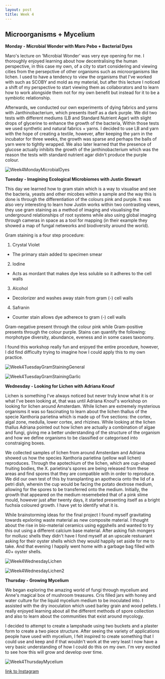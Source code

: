 ```yaml
---
layout: post
title: Week 4
---
```


## Microorganisms + Mycelium


**Monday - Microbial Wonder with Maro Pebo + Bacterial Dyes**


Maro's lecture on 'Microbial Wonder' was very eye opening for me. I thoroughly enjoyed learning about how decentralising the human perspective, in this case my own, of a city to start considering and viewing cities from the persepctive of other organisms such as microorganisms like lichen. I used to have a tendency to view the organisms that I've worked with such as SCOBY and mold as my material, but after this lecture I noticed a shift of my perspective to start viewing them as collaborators and to learn how to work alongside them not for my own benefit but instead for it to be a symbiotic relationship. 

Afterwards, we conducted our own experiments of dying fabrics and yarns with Janthinobacterium, which presents itself as a dark purple. We did two tests with different mediums (LB and Standard Nutrient Agar) with slight drops of glycerine to enhance the growth of the bacteria, Within those tests we used synthetic and natural fabrics + yarns. I decided to use LB and yarn with the hope of creating a textile, however, after keeping the yarn in the incubator for three weeks, the growth was sparse and perhaps the balls of yarn were to tightly wrapped. We also later learned that the presence of glucose actually inhibits the growth of the janthinobacterium which was the reason the tests with standard nutrient agar didn't produce the purple colour. 

![Week4MondayMicrobialDyes](../images/Week4MondayMicrobialDyes.jpg)


**Tuesday - Imagining Ecological Microbiomes with Justin Stewart**

This day we learned how to gram stain which is a way to visualise and see the bacteria, yeasts and other micobes within a sample and the way this is done is through the differentiation of the colours pink and purple. It was also very interesting to learn how Justin works within two contrasting views, they use gram staining as a method of imaging and visualising the underground relationships of root systems while also using global imaging through cameras in space as a tool for mapping (in their example they showed a map of fungal netweorks and biodiversity around the world).

Gram staining is a four step procedure:

1. Crystal Violet
- The primary stain added to specimen smear

2. Iodine
- Acts as mordant that makes dye less soluble so it adheres to the cell walls

3. Alcohol
- Decolorizer and washes away stain from gram (-) cell walls

4. Safranin
- Counter stain allows dye adherece to gram (-) cell walls 

Gram-negative present through the colour pink while Gram-positive presents through the colour purple. Stains can quantify the following: morphotype diversity, abundance, eveness and in some cases taxonomy. 

I found this workshop really fun and enjoyed the entire procedure, however, I did find difficulty trying to imagine how I could apply this to my own practice. 

![Week4TuesdayGramStainingGeneral](../images/Week4TuesdayGramStainingGeneral.jpg)


![Week4TuesdayGramStainingGarlic](../images/Week4TuesdayGramStainingGarlic.jpg)


**Wednesday - Looking for Lichen with Adriana Knouf**

Lichen is something I've always noticed but never truly know what it is or what I've been looking at, that was until Adriana Knouf's workshop on looking for lichen around Amsterdam. While lichen are extremely mysterious organisms it was so fascinating to learn about the lichen thallus of the specie Xanthoria parietina which is made up of five sections: the cortex, algal zone, medulla, lower cortex, and rhizines. While looking at the lichen thallus Adriana pointed out how lichen are actually a combination of algae and fungi, giving me a better understanding of the structure of the organism and how we define organisms to be classified or categorised into constraiging boxes.

We collected samples of lichen from around Amsterdam and Adriana showed us how the species Xanthoria parietina (yellow wall lichen) reproduces. Through the apotechium of the lichen, which are cup-shaped fruiting bodies, the X. parietina's spores are being released from these areas and find spores that they are compatible with in order to reproduce. We did our own test of this by transplanting an apothecia onto the lid of a petri dish, wherein the cup would be facing the potato dextrose medium, allowing for the spores to be transferred onto the medium. Initially, the growth that appeared on the medium resemebeled that of a pink slime mould, however just after twenty days, it started presenting itself as a bright fuchsia coloured growth. I have yet to identify what it is.


While brainstorming ideas for the final project I found myself gravitating towards epxloring waste material as new composite material. I thought about the rise in bio-material ceramics using eggshells and wanted to try this out using a different calcium base material. After asking fish mongers for mollusc shells they didn't have I fond myself at an upscale restuarant asking for their oyster shells which they would happily set aside for me to take. And that evening I happily went home with a garbage bag filled with 40+ oyster shells.

![Week4WednesdayLichen](../images/Week4WednesdayLichen.jpg)


![Week4WednesdayLichen2](../images/Week4WednesdayLichen2.jpg)



**Thursday - Growing Mycelium**

We began exploring the amazing world of fungi through mycelium and Anne's magical box of mushroom treasures. Cris filled jars with honey and water culture for the liquid mycelium medium to be inoculated into. I assisted with the dry inoculation which used barley grain and wood pellets. I really enjoyed learning about all the different methods of spore collection and also to learn about the communities that exist around mycology.

I decided to attempt to create a lampshade using two buckets and a plaster form to create a two piece structure. After seeing the variety of applications people have used with mycelium, I felt inspired to create something that I could use and keep and if that wouldn't work at the very least I now have a very basic understanding of how I could do this on my own. I'm very excited to see how this will grow and develop over time.


![Week4ThursdayMycelium](../images/Week4ThursdayMycelium.jpg)



[link to Instagram ](https://www.instagram.com/carolina.minana/)